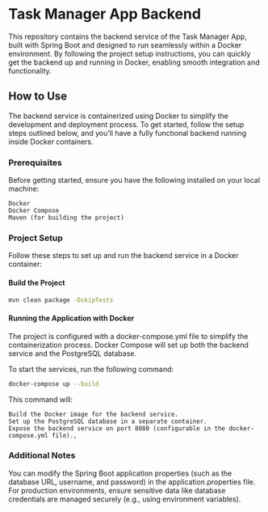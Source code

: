 # Task Manager App Backend
This repository contains the backend service of the Task Manager App, built with Spring Boot and designed to run seamlessly within a Docker environment. By following the project setup instructions, you can quickly get the backend up and running in Docker, enabling smooth integration and functionality.

## How to Use
The backend service is containerized using Docker to simplify the development and deployment process. To get started, follow the setup steps outlined below, and you’ll have a fully functional backend running inside Docker containers.

### Prerequisites
Before getting started, ensure you have the following installed on your local machine:

    Docker
    Docker Compose
    Maven (for building the project)

### Project Setup
Follow these steps to set up and run the backend service in a Docker container:

#### Build the Project
```bash
mvn clean package -DskipTests
```

#### Running the Application with Docker
The project is configured with a docker-compose.yml file to simplify the containerization process. Docker Compose will set up both the backend service and the PostgreSQL database.

To start the services, run the following command:
```bash
docker-compose up --build
```
This command will:

    Build the Docker image for the backend service.
    Set up the PostgreSQL database in a separate container.
    Expose the backend service on port 8080 (configurable in the docker-compose.yml file).,


### Additional Notes
You can modify the Spring Boot application properties (such as the database URL, username, and password) in the application.properties file.
For production environments, ensure sensitive data like database credentials are managed securely (e.g., using environment variables).